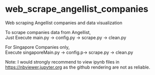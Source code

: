 # web_scrape_angellist_companies
Web scraping Angellist companies and data visualization

To scrape companies data from Angellist,   
Just Execute main.py -> config.py -> scrape.py -> clean.py

For Singapore Companies only,  
Execute singaporeMain.py -> config.p-> scrape.py -> clean.py

Note: I would strongly recommend to view ipynb files in https://nbviewer.jupyter.org as the github rendering are not as reliable.
